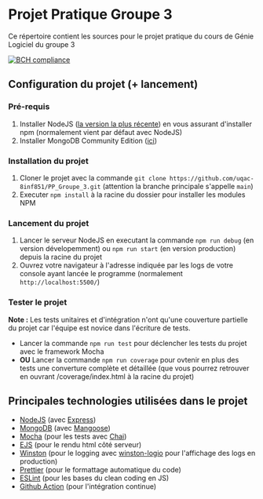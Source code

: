 # Projet Pratique Groupe 3

Ce répertoire contient les sources pour le projet pratique du cours de Génie Logiciel du groupe 3

[![BCH compliance](https://bettercodehub.com/edge/badge/uqac-8inf851/PP_Groupe_3?branch=main&token=af6e898e99eda64b951d2b91d05064d96240efb4)](https://bettercodehub.com/)

## Configuration du projet (+ lancement)

### Pré-requis

1. Installer NodeJS ([la version la plus récente](https://nodejs.org/en/download/)) en vous assurant d'installer npm (normalement vient par défaut avec NodeJS)
1. Installer MongoDB Community Edition ([ici](https://docs.mongodb.com/manual/administration/install-community/))

### Installation du projet

1. Cloner le projet avec la commande `git clone https://github.com/uqac-8inf851/PP_Groupe_3.git` (attention la branche principale s'appelle `main`)
1. Executer `npm install` à la racine du dossier pour installer les modules NPM

### Lancement du projet

1. Lancer le serveur NodeJS en executant la commande `npm run debug` (en version dévelopemment) ou `npm run start` (en version production) depuis la racine du projet
1. Ouvrez votre navigateur à l'adresse indiquée par les logs de votre console ayant lancée le programme (normalement `http://localhost:5500/`)

### Tester le projet

**Note :** Les tests unitaires et d'intégration n'ont qu'une couverture partielle du projet car l'équipe est novice dans l'écriture de tests.

-   Lancer la commande `npm run test` pour déclencher les tests du projet avec le framework Mocha
-   **OU** Lancer la commande `npm run coverage` pour ovtenir en plus des tests une converture complète et détaillée (que vous pourrez retrouver en ouvrant /coverage/index.html à la racine du projet)

## Principales technologies utilisées dans le projet

-   [NodeJS](https://nodejs.org/en/) (avec [Express](https://expressjs.com/fr/))
-   [MongoDB](https://www.mongodb.com/fr) (avec [Mangoose](https://mongoosejs.com/docs/))
-   [Mocha](https://mochajs.org/) (pour les tests avec [Chai](https://www.chaijs.com/))
-   [EJS](https://ejs.co/) (pour le rendu html côté serveur)
-   [Winston](https://github.com/winstonjs/winston) (pour le logging avec [winston-logio](https://github.com/jaakkos/winston-logio) pour l'affichage des logs en production)
-   [Prettier](https://prettier.io/) (pour le formattage automatique du code)
-   [ESLint](https://eslint.org/) (pour les bases du clean coding en JS)
-   [Github Action](https://github.com/features/actions) (pour l'intégration continue)
